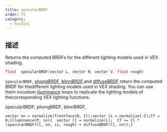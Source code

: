 ```yaml
---
title: specularBRDF
order: 73
category:
  - houdini
---
```

    
## 描述

Returns the computed BRDFs for the different lighting models used in VEX
shading.

```c
float  specularBRDF(vector L, vector N, vector V, float rough)
```

`specularBRDF`, [phongBRDF](phongBRDF.html), [blinnBRDF](blinnBRDF.html),and
[diffuseBRDF](diffuseBRDF.html) return the computed BRDF for thedifferent
lighting models used in VEX shading. You can use them incustom
[illuminance](illuminance.html "Loops through all light sources in the scene,
calling the light shader for each light source to set the Cl and L global
variables.") loops to replicate the lighting models of thecorresponding VEX
lighting functions.

specularBRDF, phongBRDF, blinnBRDF,

    vector nn = normalize(frontface(N, I));vector ii = normalize(-I);Cf = 0;illuminance(P, nn){  vector ll = normalize(L);  Cf += Cl * (specularBRDF(ll, nn, ii, rough) + diffuseBRDF(ll, nn));}
